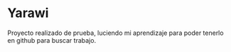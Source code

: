 # Yarawi

Proyecto realizado de prueba, luciendo mi aprendizaje para poder tenerlo en github para buscar trabajo.
